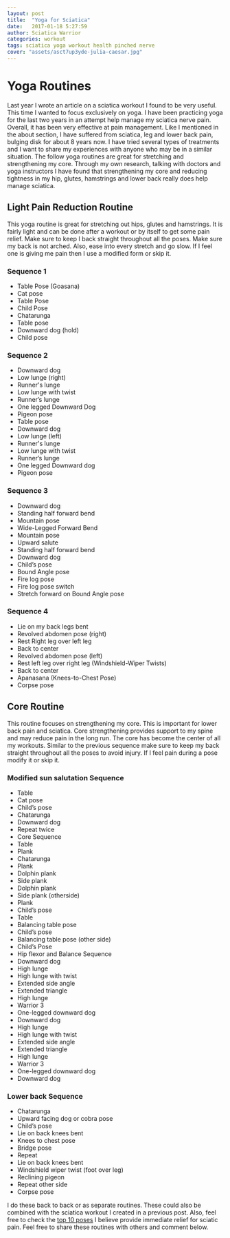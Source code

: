 ```yaml
---
layout: post
title:  "Yoga for Sciatica"
date:   2017-01-18 5:27:59
author: Sciatica Warrior
categories: workout
tags: sciatica yoga workout health pinched nerve
cover: "assets/asct7up3yde-julia-caesar.jpg"
---
```



# Yoga Routines

Last year I wrote an article on a sciatica workout I found to be very useful. This time I wanted to focus exclusively on yoga. I have been practicing yoga for the last two years in an attempt help manage my sciatica nerve pain. Overall, it has been very effective at pain management. Like I mentioned in the about section, I have suffered from sciatica, leg and lower back pain, bulging disk for about 8 years now. I have tried several types of treatments and I want to share my experiences with anyone who may be in a similar situation. The follow yoga routines are great for stretching and strengthening my core. Through my own research, talking with doctors and yoga instructors I have found that strengthening my core and reducing tightness in my hip, glutes, hamstrings and lower back really does help manage sciatica. 

## Light Pain Reduction Routine
This yoga routine is great for stretching out hips, glutes and hamstrings. It is fairly light and can be done after a workout or by itself to get some pain relief. Make sure to keep I back straight throughout all the poses. Make sure my back is not arched. Also, ease into every stretch and go slow. If I feel one is giving me pain then I use a modified form or skip it. 

### Sequence 1
* Table Pose (Goasana)
* Cat pose
* Table Pose
* Child Pose
* Chatarunga
* Table pose
* Downward dog (hold)
* Child pose
### Sequence 2
* Downward dog
* Low lunge (right)
* Runner's lunge
* Low lunge with twist
* Runner’s lunge
* One legged Downward Dog 
* Pigeon pose
* Table pose
* Downward dog
* Low lunge (left)
* Runner's lunge
* Low lunge with twist
* Runner’s lunge
* One legged Downward dog
* Pigeon pose
### Sequence 3
* Downward dog
* Standing half forward bend
* Mountain pose
* Wide-Legged Forward Bend
* Mountain pose 
* Upward salute
* Standing half forward bend
* Downward dog
* Child’s pose
* Bound Angle pose
* Fire log pose
* Fire log pose switch
* Stretch forward on Bound Angle pose
### Sequence 4
* Lie on my back legs bent
* Revolved abdomen pose (right)
* Rest Right leg over left leg
* Back to center
* Revolved abdomen pose (left)
* Rest left leg over right leg (Windshield-Wiper Twists)
* Back to center
* Apanasana (Knees-to-Chest Pose)
* Corpse pose


## Core Routine
This routine focuses on strengthening my core. This is important for lower back pain and sciatica. Core strengthening provides support to my spine and may reduce pain in the long run. The core has become the center of all my workouts. Similar to the previous sequence make sure to keep my back straight throughout all the poses to avoid injury. If I feel pain during a pose modify it or skip it.

### Modified sun salutation Sequence
* Table
* Cat pose
* Child’s pose
* Chatarunga
* Downward dog
* Repeat twice
* Core Sequence
* Table
* Plank
* Chatarunga
* Plank
* Dolphin plank
* Side plank
* Dolphin plank
* Side plank (otherside)
* Plank
* Child’s pose
* Table
* Balancing table pose
* Child’s pose
* Balancing table pose (other side)
* Child’s Pose
* Hip flexor and Balance Sequence
* Downward dog
* High lunge
* High lunge with twist
* Extended side angle
* Extended triangle
* High lunge
* Warrior 3
* One-legged downward dog
* Downward dog
* High lunge
* High lunge with twist
* Extended side angle
* Extended triangle
* High lunge
* Warrior 3
* One-legged downward dog
* Downward dog
### Lower back Sequence
* Chatarunga
* Upward facing dog or cobra pose
* Child’s pose
* Lie on back knees bent
* Knees to chest pose
* Bridge pose
* Repeat
* Lie on back knees bent
* Windshield wiper twist (foot over leg)
* Reclining pigeon
* Repeat other side
* Corpse pose

I do these back to back or as separate routines. These could also be combined with the sciatica workout I created in a previous post. Also, feel free to check the [top 10 poses](http://sciaticawarrior.github.io/sciaticaworkout/workout/2017/02/20/sciatica-top10yoga.html) I believe provide immediate relief for sciatic pain. Feel free to share these routines with others and comment below. 
